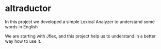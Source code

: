 # altraductor
In this project we developed a simple Lexical Analyzer to understand some words in English

We are starting with Jflex, and this project help us to understand in a better way how to use it.
